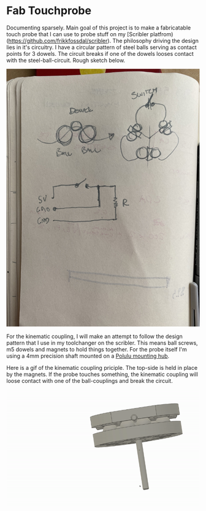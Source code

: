 # Fab Touchprobe 

Documenting sparsely. Main goal of this project is to make a fabricatable touch probe that I can use to probe stuff on my [Scribler platfrom)(https://github.com/frikkfossdal/scribler). The philosophy driving the design lies in it's circuitry. I have a circular pattern of steel balls serving as contact points for 3 dowels. The circuit breaks if one of the dowels looses contact with the steel-ball-circuit. Rough sketch below. 

![](img/sketch.jpeg)

For the kinematic coupling, I will make an attempt to follow the design pattern that I use in my toolchanger on the scribler. This means ball screws, m5 dowels and magnets to hold things together. For the probe itself I'm using a 4mm precision shaft mounted on a [Polulu mounting hub](https://www.pololu.com/product/1997).


Here is a gif of the kinematic coupling priciple. The top-side is held in place by the magnets. If the probe touches something, the kinematic coupling will loose contact with one of the ball-couplings and break the circuit. 

![](img/principle.gif)